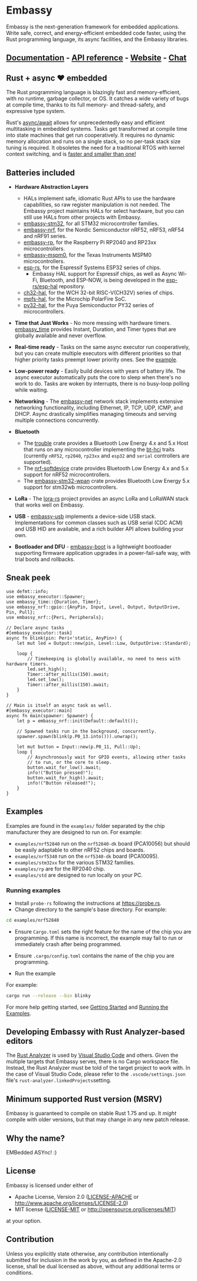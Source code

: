 # Embassy

Embassy is the next-generation framework for embedded applications. Write safe, correct, and energy-efficient embedded code faster, using the Rust programming language, its async facilities, and the Embassy libraries.

## [Documentation](https://embassy.dev/book/index.html) - [API reference](https://docs.embassy.dev/) - [Website](https://embassy.dev/) - [Chat](https://matrix.to/#/#embassy-rs:matrix.org)

## Rust + async ❤️ embedded

The Rust programming language is blazingly fast and memory-efficient, with no runtime, garbage collector, or OS. It catches a wide variety of bugs at compile time, thanks to its full memory- and thread-safety, and expressive type system.

Rust's [async/await](https://rust-lang.github.io/async-book/) allows for unprecedentedly easy and efficient multitasking in embedded systems. Tasks get transformed at compile time into state machines that get run cooperatively. It requires no dynamic memory allocation and runs on a single stack, so no per-task stack size tuning is required. It obsoletes the need for a traditional RTOS with kernel context switching, and is [faster and smaller than one!](https://tweedegolf.nl/en/blog/65/async-rust-vs-rtos-showdown)

## Batteries included

- **Hardware Abstraction Layers**
    - HALs implement safe, idiomatic Rust APIs to use the hardware capabilities, so raw register manipulation is not needed. The Embassy project maintains HALs for select hardware, but you can still use HALs from other projects with Embassy.
    - [embassy-stm32](https://docs.embassy.dev/embassy-stm32/), for all STM32 microcontroller families.
    - [embassy-nrf](https://docs.embassy.dev/embassy-nrf/), for the Nordic Semiconductor nRF52, nRF53, nRF54 and nRF91 series.
    - [embassy-rp](https://docs.embassy.dev/embassy-rp/), for the Raspberry Pi RP2040 and RP23xx microcontrollers.
    - [embassy-mspm0](https://docs.embassy.dev/embassy-mspm0/), for the Texas Instruments MSPM0 microcontrollers.
    - [esp-rs](https://github.com/esp-rs), for the Espressif Systems ESP32 series of chips.
        - Embassy HAL support for Espressif chips, as well as Async Wi-Fi, Bluetooth, and ESP-NOW, is being developed in the [esp-rs/esp-hal](https://github.com/esp-rs/esp-hal) repository.
    - [ch32-hal](https://github.com/ch32-rs/ch32-hal), for the WCH 32-bit RISC-V(CH32V) series of chips.
    - [mpfs-hal](https://github.com/AlexCharlton/mpfs-hal), for the Microchip PolarFire SoC.
    - [py32-hal](https://github.com/py32-rs/py32-hal), for the Puya Semiconductor PY32 series of microcontrollers.

- **Time that Just Works** -
  No more messing with hardware timers. [embassy_time](https://docs.embassy.dev/embassy-time) provides Instant, Duration, and Timer types that are globally available and never overflow.

- **Real-time ready** -
  Tasks on the same async executor run cooperatively, but you can create multiple executors with different priorities so that higher priority tasks preempt lower priority ones. See the [example](https://github.com/embassy-rs/embassy/blob/master/examples/nrf52840/src/bin/multiprio.rs).

- **Low-power ready** -
  Easily build devices with years of battery life. The async executor automatically puts the core to sleep when there's no work to do. Tasks are woken by interrupts, there is no busy-loop polling while waiting.

- **Networking** -
  The [embassy-net](https://docs.embassy.dev/embassy-net/) network stack implements extensive networking functionality, including Ethernet, IP, TCP, UDP, ICMP, and DHCP. Async drastically simplifies managing timeouts and serving multiple connections concurrently.

- **Bluetooth**
    - The [trouble](https://github.com/embassy-rs/trouble) crate provides a Bluetooth Low Energy 4.x and 5.x Host that runs on any microcontroller implementing the [bt-hci](https://github.com/embassy-rs/bt-hci) traits (currently
      `nRF52`, `rp2040`, `rp23xx` and `esp32` and `serial` controllers are supported).
    - The [nrf-softdevice](https://github.com/embassy-rs/nrf-softdevice) crate provides Bluetooth Low Energy 4.x and 5.x support for nRF52 microcontrollers.
    - The [embassy-stm32-wpan](https://github.com/embassy-rs/embassy/tree/main/embassy-stm32-wpan) crate provides Bluetooth Low Energy 5.x support for stm32wb microcontrollers.

- **LoRa** -
  The [lora-rs](https://github.com/lora-rs/lora-rs) project provides an async LoRa and LoRaWAN stack that works well on Embassy.

- **USB** -
  [embassy-usb](https://docs.embassy.dev/embassy-usb/) implements a device-side USB stack. Implementations for common classes such as USB serial (CDC ACM) and USB HID are available, and a rich builder API allows building your own.

- **Bootloader and DFU** -
  [embassy-boot](https://github.com/embassy-rs/embassy/tree/master/embassy-boot) is a lightweight bootloader supporting firmware application upgrades in a power-fail-safe way, with trial boots and rollbacks.

## Sneak peek

```rust,ignore
use defmt::info;
use embassy_executor::Spawner;
use embassy_time::{Duration, Timer};
use embassy_nrf::gpio::{AnyPin, Input, Level, Output, OutputDrive, Pin, Pull};
use embassy_nrf::{Peri, Peripherals};

// Declare async tasks
#[embassy_executor::task]
async fn blink(pin: Peri<'static, AnyPin>) {
    let mut led = Output::new(pin, Level::Low, OutputDrive::Standard);

    loop {
        // Timekeeping is globally available, no need to mess with hardware timers.
        led.set_high();
        Timer::after_millis(150).await;
        led.set_low();
        Timer::after_millis(150).await;
    }
}

// Main is itself an async task as well.
#[embassy_executor::main]
async fn main(spawner: Spawner) {
    let p = embassy_nrf::init(Default::default());

    // Spawned tasks run in the background, concurrently.
    spawner.spawn(blink(p.P0_13.into())).unwrap();

    let mut button = Input::new(p.P0_11, Pull::Up);
    loop {
        // Asynchronously wait for GPIO events, allowing other tasks
        // to run, or the core to sleep.
        button.wait_for_low().await;
        info!("Button pressed!");
        button.wait_for_high().await;
        info!("Button released!");
    }
}
```

## Examples

Examples are found in the
`examples/` folder separated by the chip manufacturer they are designed to run on. For example:

* `examples/nrf52840` run on the
  `nrf52840-dk` board (PCA10056) but should be easily adaptable to other nRF52 chips and boards.
* `examples/nrf5340` run on the `nrf5340-dk` board (PCA10095).
* `examples/stm32xx` for the various STM32 families.
* `examples/rp` are for the RP2040 chip.
* `examples/std` are designed to run locally on your PC.

### Running examples

- Install `probe-rs` following the instructions at <https://probe.rs>.
- Change directory to the sample's base directory. For example:

```bash
cd examples/nrf52840
```

- Ensure `Cargo.toml` sets the right feature for the name of the chip you are programming.
  If this name is incorrect, the example may fail to run or immediately crash
  after being programmed.

- Ensure `.cargo/config.toml` contains the name of the chip you are programming.

- Run the example

For example:

```bash
cargo run --release --bin blinky
```

For more help getting started, see [Getting Started][1] and [Running the Examples][2].

## Developing Embassy with Rust Analyzer-based editors

The [Rust Analyzer](https://rust-analyzer.github.io/) is used by [Visual Studio Code](https://code.visualstudio.com/)
and others. Given the multiple targets that Embassy serves, there is no Cargo workspace file. Instead, the Rust Analyzer
must be told of the target project to work with. In the case of Visual Studio Code,
please refer to the `.vscode/settings.json` file's `rust-analyzer.linkedProjects`setting.

## Minimum supported Rust version (MSRV)

Embassy is guaranteed to compile on stable Rust 1.75 and up. It *might*
compile with older versions, but that may change in any new patch release.

## Why the name?

EMBedded ASYnc! :)

## License

Embassy is licensed under either of

- Apache License, Version 2.0 ([LICENSE-APACHE](LICENSE-APACHE) or
  <http://www.apache.org/licenses/LICENSE-2.0>)
- MIT license ([LICENSE-MIT](LICENSE-MIT) or <http://opensource.org/licenses/MIT>)

at your option.

## Contribution

Unless you explicitly state otherwise, any contribution intentionally submitted
for inclusion in the work by you, as defined in the Apache-2.0 license, shall be
dual licensed as above, without any additional terms or conditions.

[1]: https://github.com/embassy-rs/embassy/wiki/Getting-Started
[2]: https://github.com/embassy-rs/embassy/wiki/Running-the-Examples
